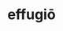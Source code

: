 ---
title: effugiō
meaning: to run away, escape
ch: [eleven, f1, f]
pos: verb
inf: effugere
secondppstem: effug
infend: ere
conjugation: third
---